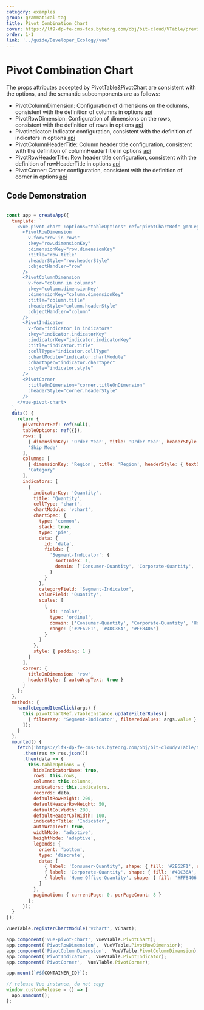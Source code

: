 ```yaml
---
category: examples
group: grammatical-tag
title: Pivot Combination Chart
cover: https://lf9-dp-fe-cms-tos.byteorg.com/obj/bit-cloud/VTable/preview/vue-pivot-chart.png 
order: 1-1
link: '../guide/Developer_Ecology/vue'
---
```


# Pivot Combination Chart

The props attributes accepted by PivotTable&PivotChart are consistent with the options, and the semantic subcomponents are as follows:

- PivotColumnDimension: Configuration of dimensions on the columns, consistent with the definition of columns in options [api](../../option/PivotTable-columns-text#headerType)
- PivotRowDimension: Configuration of dimensions on the rows, consistent with the definition of rows in options [api](../../option/PivotTable-rows-text#headerType)
- PivotIndicator: Indicator configuration, consistent with the definition of indicators in options [api](../../option/PivotTable-indicators-text#cellType)
- PivotColumnHeaderTitle: Column header title configuration, consistent with the definition of columnHeaderTitle in options [api](../../option/PivotTable#rowHeaderTitle)
- PivotRowHeaderTitle: Row header title configuration, consistent with the definition of rowHeaderTitle in options [api](../../option/PivotTable#columnHeaderTitle)
- PivotCorner: Corner configuration, consistent with the definition of corner in options [api](../../option/PivotTable#corner)

## Code Demonstration
```javascript livedemo template=vtable-vue

const app = createApp({
  template: `
    <vue-pivot-chart :options="tableOptions" ref="pivotChartRef" @onLegendItemClick="handleLegendItemClick" :height="800">
      <PivotRowDimension
        v-for="row in rows"
        :key="row.dimensionKey"
        :dimensionKey="row.dimensionKey"
        :title="row.title"
        :headerStyle="row.headerStyle"
        :objectHandler="row"
      />
      <PivotColumnDimension
        v-for="column in columns"
        :key="column.dimensionKey"
        :dimensionKey="column.dimensionKey"
        :title="column.title"
        :headerStyle="column.headerStyle"
        :objectHandler="column"
      />
      <PivotIndicator
        v-for="indicator in indicators"
        :key="indicator.indicatorKey"
        :indicatorKey="indicator.indicatorKey"
        :title="indicator.title"
        :cellType="indicator.cellType"
        :chartModule="indicator.chartModule"
        :chartSpec="indicator.chartSpec"
        :style="indicator.style"
      />
      <PivotCorner
        :titleOnDimension="corner.titleOnDimension"
        :headerStyle="corner.headerStyle"
      />
    </vue-pivot-chart>
  `,
  data() {
    return {
      pivotChartRef: ref(null),
      tableOptions: ref({}),
      rows: [
        { dimensionKey: 'Order Year', title: 'Order Year', headerStyle: { textStick: true } },
        'Ship Mode'
      ],
      columns: [
        { dimensionKey: 'Region', title: 'Region', headerStyle: { textStick: true } },
        'Category'
      ],
      indicators: [
        {
          indicatorKey: 'Quantity',
          title: 'Quantity',
          cellType: 'chart',
          chartModule: 'vchart',
          chartSpec: {
            type: 'common',
            stack: true,
            type: 'pie',
            data: {
              id: 'data',
              fields: {
                'Segment-Indicator': {
                  sortIndex: 1,
                  domain: ['Consumer-Quantity', 'Corporate-Quantity', 'Home Office-Quantity']
                }
              }
            },
            categoryField: 'Segment-Indicator',
            valueField: 'Quantity',
            scales: [
              {
                id: 'color',
                type: 'ordinal',
                domain: ['Consumer-Quantity', 'Corporate-Quantity', 'Home Office-Quantity'],
                range: ['#2E62F1', '#4DC36A', '#FF8406']
              }
            ]
          },
          style: { padding: 1 }
        }
      ],
      corner: {
        titleOnDimension: 'row',
        headerStyle: { autoWrapText: true }
      }
    };
  },
  methods: {
    handleLegendItemClick(args) {
      this.pivotChartRef.vTableInstance.updateFilterRules([
        { filterKey: 'Segment-Indicator', filteredValues: args.value }
      ]);
    }
  },
  mounted() {
    fetch('https://lf9-dp-fe-cms-tos.byteorg.com/obj/bit-cloud/VTable/North_American_Superstore_Pivot_Chart_data.json')
      .then(res => res.json())
      .then(data => {
        this.tableOptions = {
          hideIndicatorName: true,
          rows: this.rows,
          columns: this.columns,
          indicators: this.indicators,
          records: data,
          defaultRowHeight: 200,
          defaultHeaderRowHeight: 50,
          defaultColWidth: 280,
          defaultHeaderColWidth: 100,
          indicatorTitle: 'Indicator',
          autoWrapText: true,
          widthMode: 'adaptive',
          heightMode: 'adaptive',
          legends: {
            orient: 'bottom',
            type: 'discrete',
            data: [
              { label: 'Consumer-Quantity', shape: { fill: '#2E62F1', symbolType: 'circle' } },
              { label: 'Corporate-Quantity', shape: { fill: '#4DC36A', symbolType: 'square' } },
              { label: 'Home Office-Quantity', shape: { fill: '#FF8406', symbolType: 'square' } }
            ]
          },
          pagination: { currentPage: 0, perPageCount: 8 }
        };
      });
  }
});

VueVTable.registerChartModule('vchart', VChart);

app.component('vue-pivot-chart', VueVTable.PivotChart);
app.component('PivotRowDimension',  VueVTable.PivotRowDimension);
app.component('PivotColumnDimension',  VueVTable.PivotColumnDimension);
app.component('PivotIndicator',  VueVTable.PivotIndicator);
app.component('PivotCorner',  VueVTable.PivotCorner);

app.mount(`#${CONTAINER_ID}`);

// release Vue instance, do not copy
window.customRelease = () => {
  app.unmount();
};
```